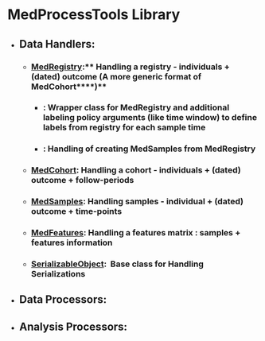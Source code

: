 # MedProcessTools Library
- ## Data Handlers:
    - ### [MedRegistry](MedRegistry):** Handling a registry - individuals + (dated) outcome (A more generic format of MedCohort****)**
        - ### **: Wrapper class for MedRegistry and additional labeling policy arguments (like time window) to define labels from registry for each sample time**
        - ### **: Handling of creating MedSamples from MedRegistry**
    - ### [MedCohort](MedCohort.md): Handling a cohort - individuals + (dated) outcome + follow-periods
    - ### [MedSamples](MedSamples.md): Handling samples - individual + (dated) outcome + time-points
    - ### [MedFeatures](MedFeatures.md): Handling a features matrix : samples + features information
    - ### [SerializableObject](SerializableObject.md):  Base class for Handling Serializations
- ## Data Processors:
- ## Analysis Processors:
